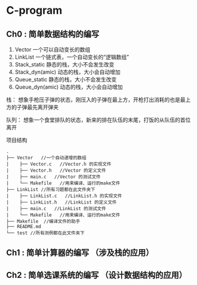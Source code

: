 # C-program

## Ch0 :  简单数据结构的编写

1. Vector 一个可以自动变长的数组
2. LinkList 一个链式表，一个自动变长的“逻辑数组”
3. Stack_static   静态的栈，大小不会发生改变
4. Stack_dyn(amic)   动态的栈，大小会自动增加
5. Queue_static   静态的栈，大小不会发生改变
6. Queue_dyn(amic)   动态的栈，大小会自动增加

栈： 想象手枪压子弹的状态，刚压入的子弹在最上方，开枪打出消耗的也是最上方的子弹最先离开弹夹

队列： 想象一个食堂排队的状态，新来的排在队伍的末尾，打饭的从队伍的首位离开


项目结构

```shell
.
├── Vector   //一个自动递增的数组
|    ├── Vector.c   //Vector.h 的实现文件
|    ├── Vector.h   //Vector 的定义文件
|    ├── main.c   //Vector 的测试文件
|    └── Makefile   //用来编译、运行的make文件
├── LinkList //所有习题都在此文件夹下
|    ├── LinkList.c   //LinkList.h 的实现文件
|    ├── LinkList.h   //LinkList 的定义文件
|    ├── main.c   //LinkList 的测试文件
|    └── Makefile   //用来编译、运行的make文件
├── Makefile  //编译文件的助手
├── README.md
└── test //所有测例都在此文件夹下
```


## Ch1 :  简单计算器的编写 （涉及栈的应用）

## Ch2 :  简单选课系统的编写 （设计数据结构的应用）


